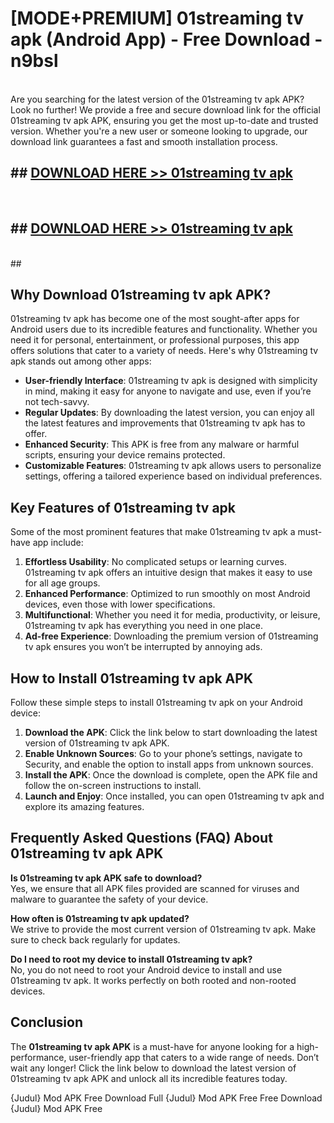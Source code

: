 # [MODE+PREMIUM] 01streaming tv apk (Android App) - Free Download - n9bsl <br>
<br>
Are you searching for the latest version of the 01streaming tv apk APK? Look no further! We provide a free and secure download link for the official 01streaming tv apk APK, ensuring you get the most up-to-date and trusted version. Whether you're a new user or someone looking to upgrade, our download link guarantees a fast and smooth installation process.


## ##  [DOWNLOAD HERE >> 01streaming tv apk](http://freeplayer.one?title=01streaming_tv_apk&ref=git)
  <br>

##  ## [DOWNLOAD HERE >> 01streaming tv apk](http://freeplayer.one?title=01streaming_tv_apk&ref=git)
  <br>
  ##



## Why Download 01streaming tv apk APK?

01streaming tv apk has become one of the most sought-after apps for Android users due to its incredible features and functionality. Whether you need it for personal, entertainment, or professional purposes, this app offers solutions that cater to a variety of needs. Here's why 01streaming tv apk stands out among other apps:

- **User-friendly Interface**: 01streaming tv apk is designed with simplicity in mind, making it easy for anyone to navigate and use, even if you’re not tech-savvy.
- **Regular Updates**: By downloading the latest version, you can enjoy all the latest features and improvements that 01streaming tv apk has to offer.
- **Enhanced Security**: This APK is free from any malware or harmful scripts, ensuring your device remains protected.
- **Customizable Features**: 01streaming tv apk allows users to personalize settings, offering a tailored experience based on individual preferences.

## Key Features of 01streaming tv apk

Some of the most prominent features that make 01streaming tv apk a must-have app include:

1. **Effortless Usability**: No complicated setups or learning curves. 01streaming tv apk offers an intuitive design that makes it easy to use for all age groups.
2. **Enhanced Performance**: Optimized to run smoothly on most Android devices, even those with lower specifications.
3. **Multifunctional**: Whether you need it for media, productivity, or leisure, 01streaming tv apk has everything you need in one place.
4. **Ad-free Experience**: Downloading the premium version of 01streaming tv apk ensures you won’t be interrupted by annoying ads.

## How to Install 01streaming tv apk APK

Follow these simple steps to install 01streaming tv apk on your Android device:

1. **Download the APK**: Click the link below to start downloading the latest version of 01streaming tv apk APK.
2. **Enable Unknown Sources**: Go to your phone’s settings, navigate to Security, and enable the option to install apps from unknown sources.
3. **Install the APK**: Once the download is complete, open the APK file and follow the on-screen instructions to install.
4. **Launch and Enjoy**: Once installed, you can open 01streaming tv apk and explore its amazing features.

## Frequently Asked Questions (FAQ) About 01streaming tv apk APK

**Is 01streaming tv apk APK safe to download?**  
Yes, we ensure that all APK files provided are scanned for viruses and malware to guarantee the safety of your device.

**How often is 01streaming tv apk updated?**  
We strive to provide the most current version of 01streaming tv apk. Make sure to check back regularly for updates.

**Do I need to root my device to install 01streaming tv apk?**  
No, you do not need to root your Android device to install and use 01streaming tv apk. It works perfectly on both rooted and non-rooted devices.

## Conclusion

The **01streaming tv apk APK** is a must-have for anyone looking for a high-performance, user-friendly app that caters to a wide range of needs. Don’t wait any longer! Click the link below to download the latest version of 01streaming tv apk APK and unlock all its incredible features today.

{Judul} Mod APK Free
Download Full {Judul} Mod APK Free
Free Download {Judul} Mod APK Free

